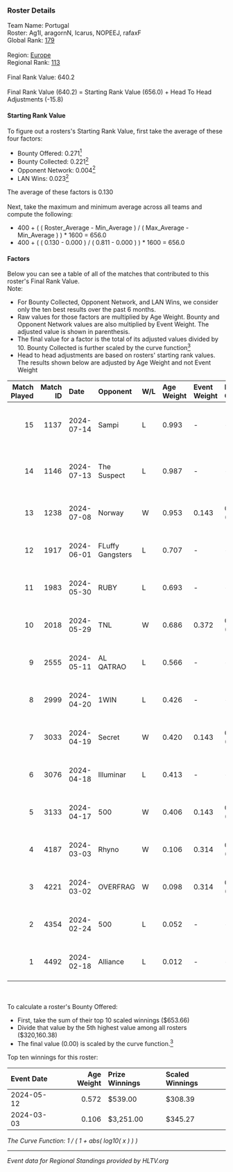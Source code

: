 ### Roster Details<br />
Team Name: Portugal<br />
Roster: Ag1l, aragornN, Icarus, NOPEEJ, rafaxF<br />
Global Rank: [179](../standings_global_2024_08_14.md)<br />
<br />
Region: [Europe]( ../standings_europe_2024_08_14.md)<br />
Regional Rank: [113]( ../standings_europe_2024_08_14.md)<br />
<br />
Final Rank Value:  640.2<br />
<br />
Final Rank Value (640.2) = Starting Rank Value (656.0) + Head To Head Adjustments (-15.8)<br />

#### Starting Rank Value<br />
To figure out a rosters's Starting Rank Value, first take the average of these four factors:<br />
- Bounty Offered: 0.271[<sup>1</sup>](#table2)
- Bounty Collected: 0.221[<sup>2</sup>](#table1)
- Opponent Network: 0.004[<sup>2</sup>](#table1)
- LAN Wins: 0.023[<sup>2</sup>](#table1)

The average of these factors is 0.130<br />
<br />
Next, take the maximum and minimum average across all teams and compute the following:<br />
- 400 + ( ( Roster_Average - Min_Average ) / ( Max_Average - Min_Average ) ) * 1600 = 656.0
- 400 + ( ( 0.130 - 0.000 ) / ( 0.811 - 0.000 ) ) * 1600 = 656.0


#### Factors<br />
Below you can see a table of all of the matches that contributed to this roster's Final Rank Value.<br />
Note:<br />

- For Bounty Collected, Opponent Network, and LAN Wins, we consider only the ten best results over the past 6 months.
- Raw values for those factors are multiplied by Age Weight. Bounty and Opponent Network values are also multiplied by Event Weight. The adjusted value is shown in parenthesis.
- The final value for a factor is the total of its adjusted values divided by 10. Bounty Collected is further scaled by the curve function[<sup>3</sup>](#curveFunction)
- Head to head adjustments are based on rosters' starting rank values. The results shown below are adjusted by Age Weight and not Event Weight
<span id="table1"></span><br />


| Match Played | Match ID | Date       | Opponent         | W/L | Age Weight | Event Weight | Bounty Collected | Opponent Network | LAN Wins  | H2H Adj. | Roster                                 |
| -: | -: | :- | :- | :- | :- | :- | :- | :- | :- | -: | :- |
|           15 |     1137 | 2024-07-14 | Sampi            | L   | 0.993      | -            | -                | -                | -         |    -6.35 | Ag1l, aragornN, Icarus, NOPEEJ, rafaxF |
|           14 |     1146 | 2024-07-13 | The Suspect      | L   | 0.987      | -            | -                | -                | -         |    -8.86 | Ag1l, aragornN, Icarus, NOPEEJ, rafaxF |
|           13 |     1238 | 2024-07-08 | Norway           | W   | 0.953      | 0.143        | 0.005 (0.001)    | 0.096 (0.013)    | 0 (0.000) |    15.77 | Ag1l, aragornN, NOPEEJ, pr, rafaxF     |
|           12 |     1917 | 2024-06-01 | FLuffy Gangsters | L   | 0.707      | -            | -                | -                | -         |   -13.29 | Ag1l, aragornN, P3R3IIRA, pr, rafaxF   |
|           11 |     1983 | 2024-05-30 | RUBY             | L   | 0.693      | -            | -                | -                | -         |    -4.02 | Ag1l, aragornN, P3R3IIRA, pr, rafaxF   |
|           10 |     2018 | 2024-05-29 | TNL              | W   | 0.686      | 0.372        | 0.000 (0.000)    | 0.038 (0.010)    | 0 (0.000) |     6.39 | Ag1l, aragornN, P3R3IIRA, pr, rafaxF   |
|            9 |     2555 | 2024-05-11 | AL QATRAO        | L   | 0.566      | -            | -                | -                | -         |    -8.70 | Ag1l, aragornN, fox, pr, rafaxF        |
|            8 |     2999 | 2024-04-20 | 1WIN             | L   | 0.426      | -            | -                | -                | -         |    -2.47 | Ag1l, aragornN, P3R3IIRA, pr, rafaxF   |
|            7 |     3033 | 2024-04-19 | Secret           | W   | 0.420      | 0.143        | 0.000 (0.000)    | 0.046 (0.003)    | 0 (0.000) |     4.50 | Ag1l, aragornN, P3R3IIRA, pr, rafaxF   |
|            6 |     3076 | 2024-04-18 | Illuminar        | L   | 0.413      | -            | -                | -                | -         |    -9.02 | Ag1l, aragornN, P3R3IIRA, pr, rafaxF   |
|            5 |     3133 | 2024-04-17 | 500              | W   | 0.406      | 0.143        | 0.001 (0.000)    | 0.069 (0.004)    | 0 (0.000) |     7.41 | Ag1l, aragornN, P3R3IIRA, pr, rafaxF   |
|            4 |     4187 | 2024-03-03 | Rhyno            | W   | 0.106      | 0.314        | 0.066 (0.002)    | 0.407 (0.014)    | 1 (0.106) |     2.76 | Ag1l, aragornN, NOPEEJ, pr, rafaxF     |
|            3 |     4221 | 2024-03-02 | OVERFRAG         | W   | 0.098      | 0.314        | 0.000 (0.000)    | 0.000 (0.000)    | 1 (0.098) |     0.94 | Ag1l, aragornN, NOPEEJ, pr, rafaxF     |
|            2 |     4354 | 2024-02-24 | 500              | L   | 0.052      | -            | -                | -                | -         |    -0.77 | Ag1l, aragornN, NOPEEJ, pr, rafaxF     |
|            1 |     4492 | 2024-02-18 | Alliance         | L   | 0.012      | -            | -                | -                | -         |    -0.10 | Ag1l, aragornN, NOPEEJ, pr, rafaxF     |

<br />
<span id="table2"></span><br />
To calculate a roster's Bounty Offered:<br />

- First, take the sum of their top 10 scaled winnings ($653.66)
- Divide that value by the 5th highest value among all rosters ($320,160.38)
- The final value (0.00) is scaled by the curve function.[<sup>3</sup>](#curveFunction)

Top ten winnings for this roster:<br />

| Event Date | Age Weight | Prize Winnings | Scaled Winnings |
| :- | -: | :- | :- |
| 2024-05-12 |      0.572 | $539.00        | $308.39         |
| 2024-03-03 |      0.106 | $3,251.00      | $345.27         |


<span id="curveFunction"></span>_The Curve Function: 1 / ( 1 + abs( log10( x ) ) )_<br />

---
_Event data for Regional Standings provided by HLTV.org_<br />
